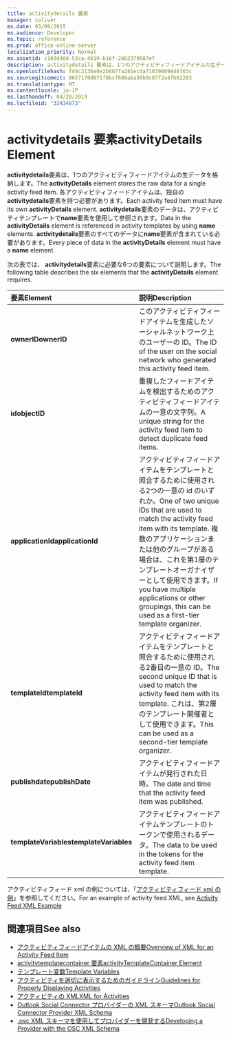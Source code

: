 ```yaml
---
title: activitydetails 要素
manager: soliver
ms.date: 03/09/2015
ms.audience: Developer
ms.topic: reference
ms.prod: office-online-server
localization_priority: Normal
ms.assetid: c103d48d-53ca-4b19-b16f-2862379587ef
description: activitydetails 要素は、1つのアクティビティフィードアイテムの生データを格納します。 各アクティビティフィードアイテムは、独自の activitydetails 要素を持つ必要があります。 activitydetails 要素のデータは、アクティビティテンプレートで name 要素を使用して参照されます。
ms.openlocfilehash: fd9c2136e8e2b687fa281ecda71039809848f63c
ms.sourcegitcommit: 8657170d071f9bcf680aba50b9c07f2a4fb82283
ms.translationtype: MT
ms.contentlocale: ja-JP
ms.lasthandoff: 04/28/2019
ms.locfileid: "33434873"
---
```

# <a name="activitydetails-element"></a><span data-ttu-id="b4469-105">activitydetails 要素</span><span class="sxs-lookup"><span data-stu-id="b4469-105">activityDetails Element</span></span>

<span data-ttu-id="b4469-106">**activitydetails**要素は、1つのアクティビティフィードアイテムの生データを格納します。</span><span class="sxs-lookup"><span data-stu-id="b4469-106">The **activityDetails** element stores the raw data for a single activity feed item.</span></span> <span data-ttu-id="b4469-107">各アクティビティフィードアイテムは、独自の**activitydetails**要素を持つ必要があります。</span><span class="sxs-lookup"><span data-stu-id="b4469-107">Each activity feed item must have its own **activityDetails** element.</span></span> <span data-ttu-id="b4469-108">**activitydetails**要素のデータは、アクティビティテンプレートで**name**要素を使用して参照されます。</span><span class="sxs-lookup"><span data-stu-id="b4469-108">Data in the **activityDetails** element is referenced in activity templates by using **name** elements.</span></span> <span data-ttu-id="b4469-109">**activitydetails**要素のすべてのデータに**name**要素が含まれている必要があります。</span><span class="sxs-lookup"><span data-stu-id="b4469-109">Every piece of data in the **activityDetails** element must have a **name** element.</span></span> 
  
<span data-ttu-id="b4469-110">次の表では、 **activitydetails**要素に必要な6つの要素について説明します。</span><span class="sxs-lookup"><span data-stu-id="b4469-110">The following table describes the six elements that the **activityDetails** element requires.</span></span> 
  
|<span data-ttu-id="b4469-111">**要素**</span><span class="sxs-lookup"><span data-stu-id="b4469-111">**Element**</span></span>|<span data-ttu-id="b4469-112">**説明**</span><span class="sxs-lookup"><span data-stu-id="b4469-112">**Description**</span></span>|
|:-----|:-----|
|<span data-ttu-id="b4469-113">**ownerID**</span><span class="sxs-lookup"><span data-stu-id="b4469-113">**ownerID**</span></span> <br/> |<span data-ttu-id="b4469-114">このアクティビティフィードアイテムを生成したソーシャルネットワーク上のユーザーの ID。</span><span class="sxs-lookup"><span data-stu-id="b4469-114">The ID of the user on the social network who generated this activity feed item.</span></span>  <br/> |
|<span data-ttu-id="b4469-115">**id**</span><span class="sxs-lookup"><span data-stu-id="b4469-115">**objectID**</span></span> <br/> |<span data-ttu-id="b4469-116">重複したフィードアイテムを検出するためのアクティビティフィードアイテムの一意の文字列。</span><span class="sxs-lookup"><span data-stu-id="b4469-116">A unique string for the activity feed item to detect duplicate feed items.</span></span>  <br/> |
|<span data-ttu-id="b4469-117">**applicationId**</span><span class="sxs-lookup"><span data-stu-id="b4469-117">**applicationId**</span></span> <br/> |<span data-ttu-id="b4469-118">アクティビティフィードアイテムをテンプレートと照合するために使用される2つの一意の id のいずれか。</span><span class="sxs-lookup"><span data-stu-id="b4469-118">One of two unique IDs that are used to match the activity feed item with its template.</span></span> <span data-ttu-id="b4469-119">複数のアプリケーションまたは他のグループがある場合は、これを第1層のテンプレートオーガナイザーとして使用できます。</span><span class="sxs-lookup"><span data-stu-id="b4469-119">If you have multiple applications or other groupings, this can be used as a first-tier template organizer.</span></span>  <br/> |
|<span data-ttu-id="b4469-120">**templateId**</span><span class="sxs-lookup"><span data-stu-id="b4469-120">**templateId**</span></span> <br/> |<span data-ttu-id="b4469-121">アクティビティフィードアイテムをテンプレートと照合するために使用される2番目の一意の ID。</span><span class="sxs-lookup"><span data-stu-id="b4469-121">The second unique ID that is used to match the activity feed item with its template.</span></span> <span data-ttu-id="b4469-122">これは、第2層のテンプレート開催者として使用できます。</span><span class="sxs-lookup"><span data-stu-id="b4469-122">This can be used as a second-tier template organizer.</span></span>  <br/> |
|<span data-ttu-id="b4469-123">**publishdate**</span><span class="sxs-lookup"><span data-stu-id="b4469-123">**publishDate**</span></span> <br/> |<span data-ttu-id="b4469-124">アクティビティフィードアイテムが発行された日時。</span><span class="sxs-lookup"><span data-stu-id="b4469-124">The date and time that the activity feed item was published.</span></span>  <br/> |
|<span data-ttu-id="b4469-125">**templateVariables**</span><span class="sxs-lookup"><span data-stu-id="b4469-125">**templateVariables**</span></span> <br/> |<span data-ttu-id="b4469-126">アクティビティフィードアイテムテンプレートのトークンで使用されるデータ。</span><span class="sxs-lookup"><span data-stu-id="b4469-126">The data to be used in the tokens for the activity feed item template.</span></span>  <br/> |
   
<span data-ttu-id="b4469-127">アクティビティフィード xml の例については、「[アクティビティフィード xml の例](activity-feed-xml-example.md)」を参照してください。</span><span class="sxs-lookup"><span data-stu-id="b4469-127">For an example of activity feed XML, see [Activity Feed XML Example](activity-feed-xml-example.md)</span></span>
  
## <a name="see-also"></a><span data-ttu-id="b4469-128">関連項目</span><span class="sxs-lookup"><span data-stu-id="b4469-128">See also</span></span>

- [<span data-ttu-id="b4469-129">アクティビティフィードアイテムの XML の概要</span><span class="sxs-lookup"><span data-stu-id="b4469-129">Overview of XML for an Activity Feed Item</span></span>](overview-of-xml-for-an-activity-feed-item.md)  
- [<span data-ttu-id="b4469-130">activitytemplatecontainer 要素</span><span class="sxs-lookup"><span data-stu-id="b4469-130">activityTemplateContainer Element</span></span>](activitytemplatecontainer-element.md)  
- [<span data-ttu-id="b4469-131">テンプレート変数</span><span class="sxs-lookup"><span data-stu-id="b4469-131">Template Variables</span></span>](template-variables.md) 
- [<span data-ttu-id="b4469-132">アクティビティを適切に表示するためのガイドライン</span><span class="sxs-lookup"><span data-stu-id="b4469-132">Guidelines for Properly Displaying Activities</span></span>](guidelines-for-properly-displaying-activities.md)  
- [<span data-ttu-id="b4469-133">アクティビティの XML</span><span class="sxs-lookup"><span data-stu-id="b4469-133">XML for Activities</span></span>](xml-for-activities.md)  
- [<span data-ttu-id="b4469-134">Outlook Social Connector プロバイダーの XML スキーマ</span><span class="sxs-lookup"><span data-stu-id="b4469-134">Outlook Social Connector Provider XML Schema</span></span>](outlook-social-connector-provider-xml-schema.md)
- [<span data-ttu-id="b4469-135">.osc XML スキーマを使用してプロバイダーを開発する</span><span class="sxs-lookup"><span data-stu-id="b4469-135">Developing a Provider with the OSC XML Schema</span></span>](developing-a-provider-with-the-osc-xml-schema.md)


